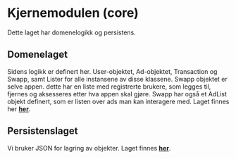 # Kjernemodulen (core)

Dette laget har domenelogikk og persistens.
## Domenelaget

Sidens logikk er definert her. User-objektet, Ad-objektet, Transaction og Swapp, samt Lister for alle instansene av disse
 klassene. Swapp objektet er selve appen. dette har en liste med registrerte brukere, som legges til, fjernes og aksesseres etter hva appen skal gjøre.
 Swapp har også et AdList objekt definert, som er listen over ads man kan interagere med.
 Laget finnes her **[her](src/main/java/swapp/core/README.md)**.

## Persistenslaget

Vi bruker JSON for lagring av objekter. Laget finnes **[her](src/main/java/swapp/json/README.md)**.

